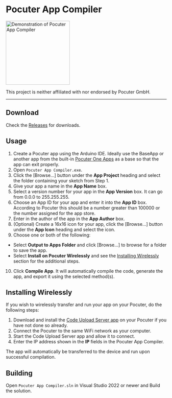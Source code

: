 # Pocuter App Compiler

<img src="https://user-images.githubusercontent.com/45408062/234443775-5d76f657-ea4b-4db0-9381-d47b0c589df4.png" width=200 alt="Demonstration of Pocuter App Compiler" />

This project is neither affiliated with nor endorsed by Pocuter GmbH.

-----

## Download

Check the [Releases](https://github.com/foliagecanine/Pocuter-App-Compiler/releases/) for downloads.

## Usage

1. Create a Pocuter app using the Arduino IDE. Ideally use the BaseApp or another app from the built-in [Pocuter One Apps](https://github.com/pocuter/Pocuter-One_Apps) as a base so that the app can exit properly.
2. Open `Pocuter App Compiler.exe`.
3. Click the [Browse...] button under the **App Project** heading and select the folder containing your sketch from Step 1.
4. Give your app a name in the **App Name** box.
5. Select a version number for your app in the **App Version** box. It can go from 0.0.0 to 255.255.255.
6. Choose an App ID for your app and enter it into the **App ID** box. According to Pocuter this should be a number greater than 100000 or the number assigned for the app store.
7. Enter in the author of the app in the **App Author** box.
8. (Optional) Create a 16x16 icon for your app, click the [Browse...] button under the **App Icon** heading and select the icon.
9. Choose one or both of the following:
*  Select **Output to Apps Folder** and click [Browse...] to browse for a folder to save the app.
*  Select **Install on Pocuter Wirelessly** and see the [Installing Wirelessly](#Installing-Wirelessly) section for the additional steps.
10. Click **Compile App**. It will automatically compile the code, generate the app, and export it using the selected method(s).

## Installing Wirelessly

If you wish to wirelessly transfer and run your app on your Pocuter, do the following steps:

1. Download and install the [Code Upload Server app](https://github.com/kallistisoft/PocuterUtils/releases) on your Pocuter if you have not done so already.
2. Connect the Pocuter to the same WiFi network as your computer.
3. Start the Code Upload Server app and allow it to connect.
4. Enter the IP address shown in the **IP** fields in the Pocuter App Compiler.

The app will automatically be transferred to the device and run upon successful compilation.

## Building

Open `Pocuter App Compiler.sln` in Visual Studio 2022 or newer and Build the solution.
